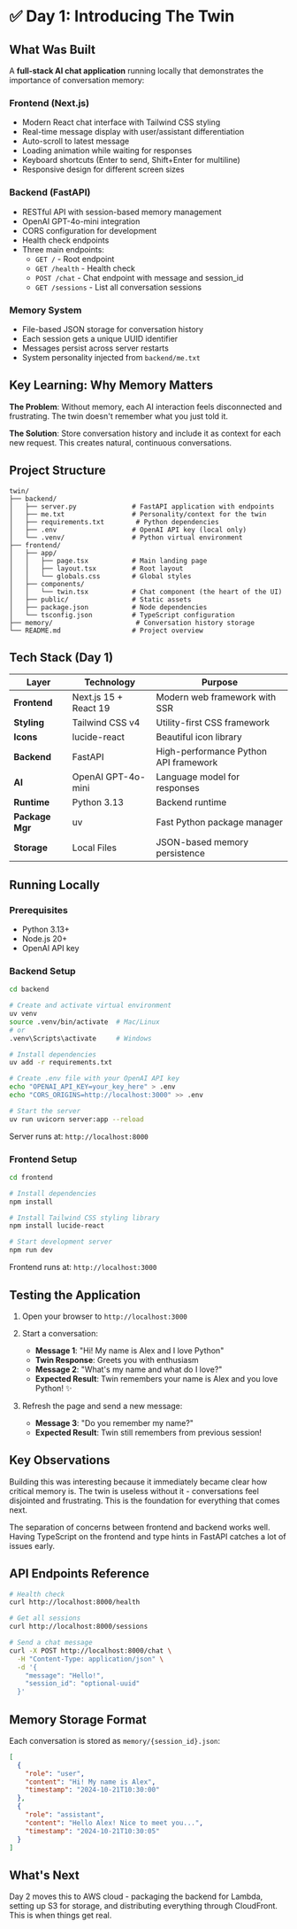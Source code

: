 # ✅ Day 1: Introducing The Twin

## What Was Built

A **full-stack AI chat application** running locally that demonstrates the importance of conversation memory:

### Frontend (Next.js)
- Modern React chat interface with Tailwind CSS styling
- Real-time message display with user/assistant differentiation
- Auto-scroll to latest message
- Loading animation while waiting for responses
- Keyboard shortcuts (Enter to send, Shift+Enter for multiline)
- Responsive design for different screen sizes

### Backend (FastAPI)
- RESTful API with session-based memory management
- OpenAI GPT-4o-mini integration
- CORS configuration for development
- Health check endpoints
- Three main endpoints:
  - `GET /` - Root endpoint
  - `GET /health` - Health check
  - `POST /chat` - Chat endpoint with message and session_id
  - `GET /sessions` - List all conversation sessions

### Memory System
- File-based JSON storage for conversation history
- Each session gets a unique UUID identifier
- Messages persist across server restarts
- System personality injected from `backend/me.txt`

## Key Learning: Why Memory Matters

**The Problem**: Without memory, each AI interaction feels disconnected and frustrating. The twin doesn't remember what you just told it.

**The Solution**: Store conversation history and include it as context for each new request. This creates natural, continuous conversations.

## Project Structure

```
twin/
├── backend/
│   ├── server.py              # FastAPI application with endpoints
│   ├── me.txt                 # Personality/context for the twin
│   ├── requirements.txt        # Python dependencies
│   ├── .env                   # OpenAI API key (local only)
│   └── .venv/                 # Python virtual environment
├── frontend/
│   ├── app/
│   │   ├── page.tsx           # Main landing page
│   │   ├── layout.tsx         # Root layout
│   │   └── globals.css        # Global styles
│   ├── components/
│   │   └── twin.tsx           # Chat component (the heart of the UI)
│   ├── public/                # Static assets
│   ├── package.json           # Node dependencies
│   └── tsconfig.json          # TypeScript configuration
├── memory/                     # Conversation history storage
└── README.md                  # Project overview
```

## Tech Stack (Day 1)

| Layer | Technology | Purpose |
|-------|-----------|---------|
| **Frontend** | Next.js 15 + React 19 | Modern web framework with SSR |
| **Styling** | Tailwind CSS v4 | Utility-first CSS framework |
| **Icons** | lucide-react | Beautiful icon library |
| **Backend** | FastAPI | High-performance Python API framework |
| **AI** | OpenAI GPT-4o-mini | Language model for responses |
| **Runtime** | Python 3.13 | Backend runtime |
| **Package Mgr** | uv | Fast Python package manager |
| **Storage** | Local Files | JSON-based memory persistence |

## Running Locally

### Prerequisites
- Python 3.13+
- Node.js 20+
- OpenAI API key

### Backend Setup
```bash
cd backend

# Create and activate virtual environment
uv venv
source .venv/bin/activate  # Mac/Linux
# or
.venv\Scripts\activate     # Windows

# Install dependencies
uv add -r requirements.txt

# Create .env file with your OpenAI API key
echo "OPENAI_API_KEY=your_key_here" > .env
echo "CORS_ORIGINS=http://localhost:3000" >> .env

# Start the server
uv run uvicorn server:app --reload
```

Server runs at: `http://localhost:8000`

### Frontend Setup
```bash
cd frontend

# Install dependencies
npm install

# Install Tailwind CSS styling library
npm install lucide-react

# Start development server
npm run dev
```

Frontend runs at: `http://localhost:3000`

## Testing the Application

1. Open your browser to `http://localhost:3000`
2. Start a conversation:
   - **Message 1**: "Hi! My name is Alex and I love Python"
   - **Twin Response**: Greets you with enthusiasm
   - **Message 2**: "What's my name and what do I love?"
   - **Expected Result**: Twin remembers your name is Alex and you love Python! ✨

3. Refresh the page and send a new message:
   - **Message 3**: "Do you remember my name?"
   - **Expected Result**: Twin still remembers from previous session!

## Key Observations

Building this was interesting because it immediately became clear how critical memory is. The twin is useless without it - conversations feel disjointed and frustrating. This is the foundation for everything that comes next.

The separation of concerns between frontend and backend works well. Having TypeScript on the frontend and type hints in FastAPI catches a lot of issues early.

## API Endpoints Reference

```bash
# Health check
curl http://localhost:8000/health

# Get all sessions
curl http://localhost:8000/sessions

# Send a chat message
curl -X POST http://localhost:8000/chat \
  -H "Content-Type: application/json" \
  -d '{
    "message": "Hello!",
    "session_id": "optional-uuid"
  }'
```

## Memory Storage Format

Each conversation is stored as `memory/{session_id}.json`:

```json
[
  {
    "role": "user",
    "content": "Hi! My name is Alex",
    "timestamp": "2024-10-21T10:30:00"
  },
  {
    "role": "assistant",
    "content": "Hello Alex! Nice to meet you...",
    "timestamp": "2024-10-21T10:30:05"
  }
]
```

## What's Next

Day 2 moves this to AWS cloud - packaging the backend for Lambda, setting up S3 for storage, and distributing everything through CloudFront. This is when things get real.
